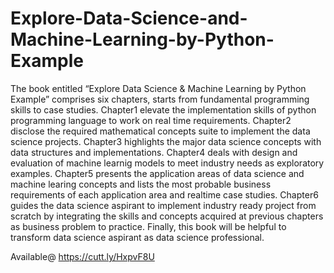 # Explore-Data-Science-and-Machine-Learning-by-Python-Example
The book entitled “Explore Data Science & Machine Learning by Python Example” comprises six chapters, starts from fundamental programming skills to case studies. 
Chapter1 elevate the implementation skills of python programming language to work on real time requirements.
Chapter2 disclose the required mathematical concepts suite to implement the data science projects.
Chapter3 highlights the major data science concepts with data structures and implementations.
Chapter4 deals with design and evaluation of machine learnig models to meet industry needs as exploratory examples.
Chapter5 presents the application areas of data science and machine learing concepts and lists the most probable business requirements of each application area and realtime case studies. 
Chapter6 guides the data science aspirant to implement industry ready project from scratch by integrating the skills and concepts acquired at previous chapters as business problem to practice. 
Finally, this book will be helpful to transform data science aspirant as data science professional.


Available@
https://cutt.ly/HxpvF8U
